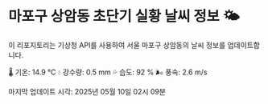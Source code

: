 
# 마포구 상암동 초단기 실황 날씨 정보 🌤️

이 리포지토리는 기상청 API를 사용하여 서울 마포구 상암동의 날씨 정보를 업데이트합니다. 

🌡️ 기온: 14.9 ℃
💧 강수량: 0.5 mm
💦 습도: 92 %
🌬️ 풍속: 2.6 m/s

마지막 업데이트 시각: 2025년 05월 10일 02시 09분    
